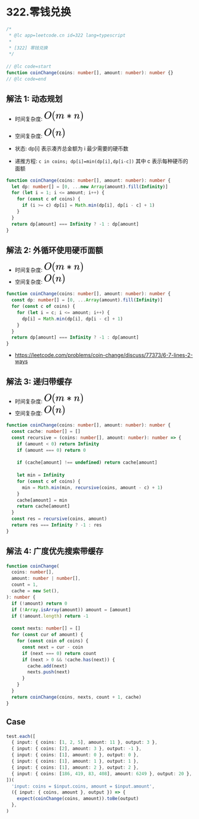 # 322.零钱兑换

```ts
/*
 * @lc app=leetcode.cn id=322 lang=typescript
 *
 * [322] 零钱兑换
 */

// @lc code=start
function coinChange(coins: number[], amount: number): number {}
// @lc code=end
```

## 解法 1: 动态规划

- 时间复杂度: <!-- $O(m*n)$ --> <img style="transform: translateY(0.1em); background: white;" src="./svg/o-m-multiply-n.svg" alt="O(m*n)">
- 空间复杂度: <!-- $O(n)$ --> <img style="transform: translateY(0.1em); background: white;" src="./svg/o-n.svg" alt="O(n)">

- 状态: dp[i] 表示凑齐总金额为 i 最少需要的硬币数
- 递推方程: `c in coins; dp[i]=min(dp[i],dp[i-c])` 其中 c 表示每种硬币的面额

```ts
function coinChange(coins: number[], amount: number): number {
  let dp: number[] = [0, ...new Array(amount).fill(Infinity)]
  for (let i = 1; i <= amount; i++) {
    for (const c of coins) {
      if (i >= c) dp[i] = Math.min(dp[i], dp[i - c] + 1)
    }
  }
  return dp[amount] === Infinity ? -1 : dp[amount]
}
```

## 解法 2: 外循环使用硬币面额

- 时间复杂度: <!-- $O(m*n)$ --> <img style="transform: translateY(0.1em); background: white;" src="./svg/o-m-multiply-n.svg" alt="O(m*n)">
- 空间复杂度: <!-- $O(n)$ --> <img style="transform: translateY(0.1em); background: white;" src="./svg/o-n.svg" alt="O(n)">

```ts
function coinChange(coins: number[], amount: number): number {
  const dp: number[] = [0, ...Array(amount).fill(Infinity)]
  for (const c of coins) {
    for (let i = c; i <= amount; i++) {
      dp[i] = Math.min(dp[i], dp[i - c] + 1)
    }
  }
  return dp[amount] === Infinity ? -1 : dp[amount]
}
```

- https://leetcode.com/problems/coin-change/discuss/77373/6-7-lines-2-ways

## 解法 3: 递归带缓存

- 时间复杂度: <!-- $O(m*n)$ --> <img style="transform: translateY(0.1em); background: white;" src="./svg/o-m-multiply-n.svg" alt="O(m*n)">
- 空间复杂度: <!-- $O(n)$ --> <img style="transform: translateY(0.1em); background: white;" src="./svg/o-n.svg" alt="O(n)">

```ts
function coinChange(coins: number[], amount: number): number {
  const cache: number[] = []
  const recursive = (coins: number[], amount: number): number => {
    if (amount < 0) return Infinity
    if (amount === 0) return 0

    if (cache[amount] !== undefined) return cache[amount]

    let min = Infinity
    for (const c of coins) {
      min = Math.min(min, recursive(coins, amount - c) + 1)
    }
    cache[amount] = min
    return cache[amount]
  }
  const res = recursive(coins, amount)
  return res === Infinity ? -1 : res
}
```

## 解法 4: 广度优先搜索带缓存

```ts
function coinChange(
  coins: number[],
  amount: number | number[],
  count = 1,
  cache = new Set(),
): number {
  if (!amount) return 0
  if (!Array.isArray(amount)) amount = [amount]
  if (!amount.length) return -1

  const nexts: number[] = []
  for (const cur of amount) {
    for (const coin of coins) {
      const next = cur - coin
      if (next === 0) return count
      if (next > 0 && !cache.has(next)) {
        cache.add(next)
        nexts.push(next)
      }
    }
  }
  return coinChange(coins, nexts, count + 1, cache)
}
```

## Case

```ts
test.each([
  { input: { coins: [1, 2, 5], amount: 11 }, output: 3 },
  { input: { coins: [2], amount: 3 }, output: -1 },
  { input: { coins: [1], amount: 0 }, output: 0 },
  { input: { coins: [1], amount: 1 }, output: 1 },
  { input: { coins: [1], amount: 2 }, output: 2 },
  { input: { coins: [186, 419, 83, 408], amount: 6249 }, output: 20 },
])(
  'input: coins = $input.coins, amount = $input.amount',
  ({ input: { coins, amount }, output }) => {
    expect(coinChange(coins, amount)).toBe(output)
  },
)
```
